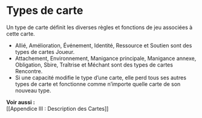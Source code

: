 # Types de carte
Un type de carte définit les diverses règles et fonctions de jeu associées à cette carte.  
- Allié, Amélioration, Événement, Identité, Ressource et Soutien sont des types de cartes Joueur.
- Attachement, Environnement, Manigance principale, Manigance annexe, Obligation, Sbire, Traîtrise et Méchant sont des types de cartes Rencontre. 
- Si une capacité modifie le type d’une carte, elle perd tous ses autres types de carte et fonctionne comme n’importe quelle carte de son nouveau type. 

**Voir aussi :**  
[[Appendice III : Description des Cartes]]